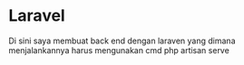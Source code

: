 # Laravel

Di sini saya membuat back end dengan laraven yang dimana menjalankannya harus mengunakan cmd php artisan serve

